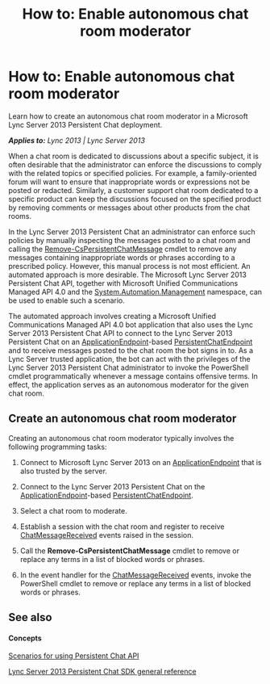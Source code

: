 ﻿---
title: 'How to: Enable autonomous chat room moderator'
TOCTitle: 'How to: Enable autonomous chat room moderator'
ms:assetid: 0c30fc5e-7b71-4b8b-8304-b16d530511c3
ms:mtpsurl: https://msdn.microsoft.com/en-us/library/Dn465903(v=office.15)
ms:contentKeyID: 57101390
ms.date: 07/24/2014
mtps_version: v=office.15
---

# How to: Enable autonomous chat room moderator

Learn how to create an autonomous chat room moderator in a Microsoft Lync Server 2013 Persistent Chat deployment.


_**Applies to:** Lync 2013 | Lync Server 2013_

When a chat room is dedicated to discussions about a specific subject, it is often desirable that the administrator can enforce the discussions to comply with the related topics or specified policies. For example, a family-oriented forum will want to ensure that inappropriate words or expressions not be posted or redacted. Similarly, a customer support chat room dedicated to a specific product can keep the discussions focused on the specified product by removing comments or messages about other products from the chat rooms.

In the Lync Server 2013 Persistent Chat an administrator can enforce such policies by manually inspecting the messages posted to a chat room and calling the [Remove-CsPersistentChatMessage](https://msdn.microsoft.com/en-us/library/jj204668\(v=office.15\)) cmdlet to remove any messages containing inappropriate words or phrases according to a prescribed policy. However, this manual process is not most efficient. An automated approach is more desirable. The Microsoft Lync Server 2013 Persistent Chat API, together with Microsoft Unified Communications Managed API 4.0 and the [System.Automation.Management](http://msdn.microsoft.com/en-us/library/windows/desktop/system.management.automation\(v=vs.85\).aspx) namespace, can be used to enable such a scenario.

The automated approach involves creating a Microsoft Unified Communications Managed API 4.0 bot application that also uses the Lync Server 2013 Persistent Chat API to connect to the Lync Server 2013 Persistent Chat on an [ApplicationEndpoint](https://msdn.microsoft.com/en-us/library/hh384825\(v=office.15\))-based [PersistentChatEndpoint](https://msdn.microsoft.com/en-us/library/jj267567\(v=office.15\)) and to receive messages posted to the chat room the bot signs in to. As a Lync Server trusted application, the bot can act with the privileges of the Lync Server 2013 Persistent Chat administrator to invoke the PowerShell cmdlet programmatically whenever a message contains offensive terms. In effect, the application serves as an autonomous moderator for the given chat room.

## Create an autonomous chat room moderator

Creating an autonomous chat room moderator typically involves the following programming tasks:

1.  Connect to Microsoft Lync Server 2013 on an [ApplicationEndpoint](https://msdn.microsoft.com/en-us/library/hh384825\(v=office.15\)) that is also trusted by the server.

2.  Connect to the Lync Server 2013 Persistent Chat on the [ApplicationEndpoint](https://msdn.microsoft.com/en-us/library/hh384825\(v=office.15\))-based [PersistentChatEndpoint](https://msdn.microsoft.com/en-us/library/jj267567\(v=office.15\)).

3.  Select a chat room to moderate.

4.  Establish a session with the chat room and register to receive [ChatMessageReceived](https://msdn.microsoft.com/en-us/library/jj266375\(v=office.15\)) events raised in the session.

5.  Call the **Remove-CsPersistentChatMessage** cmdlet to remove or replace any terms in a list of blocked words or phrases.

6.  In the event handler for the [ChatMessageReceived](https://msdn.microsoft.com/en-us/library/jj266375\(v=office.15\)) events, invoke the PowerShell cmdlet to remove or replace any terms in a list of blocked words or phrases.

## See also

#### Concepts

[Scenarios for using Persistent Chat API](scenarios-for-using-persistent-chat-api.md)

[Lync Server 2013 Persistent Chat SDK general reference](lync-server-2013-persistent-chat-sdk-general-reference.md)

